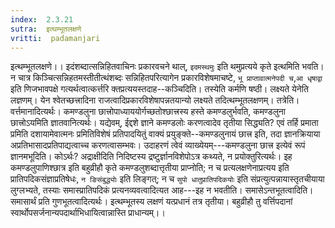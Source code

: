 ```yaml
---
index:  2.3.21
sutra:  इत्थम्भूतलक्षणे
vritti:  padamanjari
---
```


इत्थम्भूतलक्षणे।। इदंशब्दात्सन्निहितवाचिनः प्रकारवचने थाल्, `इदमस्थमुः` इति थमुप्रत्यये कृते इत्थमिति भवति। न चात्र किञ्चित्सन्निहतमस्तीतीत्थंशब्दः सन्निहितपरित्यागेन प्रकारविशेषमाचष्टे, `भू प्राप्तावात्मनेपदी च`,`आ धृषाद्वा` इति णिजभावपक्षे गत्यर्थत्वात्कर्त्तरि क्तप्रत्ययस्तदाह--कञ्चिदिति। तस्येति कर्मणि षष्ठी। लक्ष्यते येनेति लज्ञणम्। येन श्वेतच्छत्त्रादिना राजत्वादिप्रकारविशेषापन्नतयान्यो लक्ष्यते तदित्थम्भूतलक्षणम्। तत्रेति। वर्त्तमानादित्यर्थः। कमण्डलुना छात्त्रोपाध्याययोर्गच्छतोश्छात्त्रस्य हस्ते कमण्डलुर्भवति, कमण्डलुना छात्त्रोऽयमिति ज्ञातवानित्यर्थः। यद्येवम्, ईद्दशे ज्ञाने कमण्डलोः करणत्वादेव तृतीया सिद्ध्यति? एवं तर्हि प्रमाता प्रमिति दशायामेवात्मनः प्रमितिविशेषं प्रतिपादयितुं वाक्यं प्रयुङ्क्ते--कमण्डलुनायं छात्त्र इति, तदा ज्ञानक्रियाया अप्रतिभासादप्रतिपाद्यत्वाच्च करणत्वासम्भवः। उदाहरणं त्वेवं व्याख्येयम्---कमण्डलुना छात्त्र इत्येवं रूपं ज्ञानमभूदिति। कोऽर्थः? अद्राक्षीदिति निदिष्टस्य द्रष्टुर्ज्ञानविशेपोऽत्र कथ्यते, न प्रयोक्तुरित्यर्थः। 
इह कमण्डलुपाणिश्छात्र इति बहुव्रीहौ कृते कमण्डलुशब्दात्तृतीया प्राप्नोति; न च प्रत्यलक्षणेनाप्रत्यय इति प्रातिपदिकसंज्ञाप्रतिषेधः, `न ङिसंबुद्ध्योः` इति लिङ्गत्; न च `सुपो धातुप्रातिपदिकयोः` इति संप्रत्युत्पन्नायास्तृतचीयाया लुग्लभ्यते, तस्याः समास्प्रातिपदिकं प्रत्यनव्यवत्वादित्यत आह---इह न भवतीति। समासेऽन्तभूतत्वादिति। समासार्थं प्रति गुणभूतत्वादित्यर्थः। इत्थम्भूतस्य लक्षणं यत्प्रधानं तत्र तृतीया। बहुव्रीहौ तु वर्त्तिपदानां स्वार्थोपसर्जनान्यपदार्थाभिधायित्वान्नास्ति प्राधान्यम्।।
